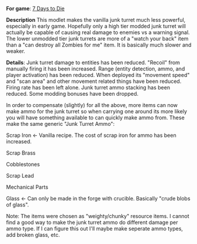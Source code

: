 **For game**: [7 Days to Die](https://7daystodie.com)

**Description**
This modlet makes the vanilla junk turret much less powerful, especially in early game. Hopefully only a high tier modded junk turret will actually be capable of causing real damage to enemies vs a warning signal.  The lower unmodded tier junk turrets are more of a "watch your back" item than a "can destroy all Zombies for me" item.  It is basically much slower and weaker.

**Details**:
Junk turret damage to entities has been reduced.
"Recoil" from manually firing it has been increased.
Range (entity detection, ammo, and player activation) has been reduced.
When deployed its "movement speed" and "scan area" and other movement related things have been reduced.
Firing rate has been left alone.
Junk turret ammo stacking has been reduced.
Some modding bonuses have been dropped.

In order to compensate (slightly) for all the above, more items can now make ammo for the junk turret so when carrying one around its more likely you will have something available to can quickly make ammo from. These make the same generic "Junk Turret Ammo":

Scrap Iron <- Vanilla recipe. The cost of scrap iron for ammo has been increased.

Scrap Brass

Cobblestones

Scrap Lead

Mechanical Parts

Glass <- Can only be made in the forge with crucible. Basically "crude blobs of glass".

Note: The items were chosen as "weighty/chunky" resource items. I cannot find a good way to make the junk turret ammo do different damage per ammo type. If I can figure this out I'll maybe make seperate ammo types, add broken glass, etc.
